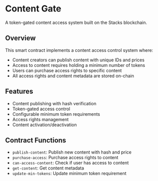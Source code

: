 # Content Gate

A token-gated content access system built on the Stacks blockchain.

## Overview

This smart contract implements a content access control system where:

- Content creators can publish content with unique IDs and prices
- Access to content requires holding a minimum number of tokens
- Users can purchase access rights to specific content
- All access rights and content metadata are stored on-chain

## Features

- Content publishing with hash verification
- Token-gated access control
- Configurable minimum token requirements
- Access rights management
- Content activation/deactivation

## Contract Functions

- `publish-content`: Publish new content with hash and price
- `purchase-access`: Purchase access rights to content
- `can-access-content`: Check if user has access to content
- `get-content`: Get content metadata
- `update-min-tokens`: Update minimum token requirement
